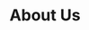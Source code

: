 ---
title : "About Us"
description : "All about wasmcloud"
draft : false

# Wonderful inspiration: https://www.clearvoice.com/blog/difference-between-mission-vision-statement-examples/

################## Mission ###############
mission:
  enable : true
  title : "Our mission is to <strong>revolutionize</strong> the way developers build, operate, and mantain microservices.</strong>"
  image : "images/about/microservices-clipart.png"
  content : "Wasmcloud is a revolutionary approach to development leveraging an actor model, pluggable capabilities, a built-in interconnected lattice, and WebAssembly to deliver a simple, boilerplate free developer experience."
  bulletpoints:
  - "A stateless, immutable development model enables both dynamic and horizontal on-demand scaling."
  - "Incredibly secure.  Wasm's sandboxed, deny-by-default capability model is enhanced through cryptographically enhanced provenance chains."
  - "Performant and portable execution with your choice of either JIT'd or interpreted WebAssembly runtimes."
  - "Lattice - a self-forming, self-healing mesh network provides a unified, flattened topology across any number of disparate environments, clouds, browsers, or hardware."
  

################## Funfacts ###############
funfacts:
  enable : true
  funfacts_item:
  - name : "Launched in June of"
    count : "2019"
    extension : ""
    
  - name : "Active developers"
    count : "30"
    extension : "+"
    
  - name : "pre-built capability providers"
    count : "10"
    extension : ""
    
  - name : "Supported Languages"
    count : "3"
    extension : ""


################## vision ###############
vision:
  enable : true
  title : "Our vision: To be the most developer-centric project, where our community can rapidly design, deploy, and maintain secure scalable microservices."
  image : "images/about/developers.png"
  content : "To build the <strong>best</strong> application runtime we believe that the best ideas, the best implementations, and ultimately the winners of tomorrow are those products that are imagined, designed, built, and tested against the most diverse and inclusive set of opinions, concepts, and scenarios.  To that end we believe in adopting the behaviors, principles, and values of an open community to encourage broad types of participation."
  #bulletpoints:
  #- "Defaulting to having documented discussion in the clear where others may reference and refer to them."
  #- "Investing in clear documentation, request for comments, and issue grooming essential to welcoming diverse and incluse participation."
  #- "Documenting key technical decisions via an architectural decision log."
  #- "Providing multiple channels of recorded participation including chat, regular weekly meetings, and social media."
  #- "Creating and mantaining a clear set of onboarding paths welcoming users of all levels."


############### Achivement ###############
achivement:
  enable : false
  title : "Average yearly growth rate **across our clients We able to achive**"
  content : "Lorem ipsum dolor sit amet, consetetur sadipscing elitr, sed diam nonumy eirmod tempor invidunt ut labore et dolore magna aliquyam erat sed. At vero eos et"
  funfacts:
  - name : "Years Of <br> Experience"
    count : "24"
    extension : "+"
    
  - name : "More Real <br> Active users"
    count : "10"
    extension : "M+"
    
  - name : "Employees <br> Work Here"
    count : "3000"
    extension : "+"

  services:
  - name : "Fully Secure And Hacking Free"
    icon : "ti-thumb-up" # themify icon pack : https://themify.me/themify-icons
    
  - name : "Always Having A Great Supports"
    icon : "ti-comments-smiley" # themify icon pack : https://themify.me/themify-icons
    
  - name : "Build with Time Balanceing"
    icon : "ti-video-clapper" # themify icon pack : https://themify.me/themify-icons
    
  - name : "Fully Prepared with Safe Condition"
    icon : "ti-shield" # themify icon pack : https://themify.me/themify-icons



############### Featured testimonial ###############
featured_testimonial:
  enable : false
  name : "Marsh Angela Costa"
  designation : "CEO, Trello"
  quote : "“Copper gives us the ease to have people hop in where they need to, to get to a customer resolution really quickly.”"
  image : "images/testimonials/01.jpg"
  video:
    enable : true
    video_embed_link : "https://www.youtube.com/embed/dyZcRRWiuuw"
---